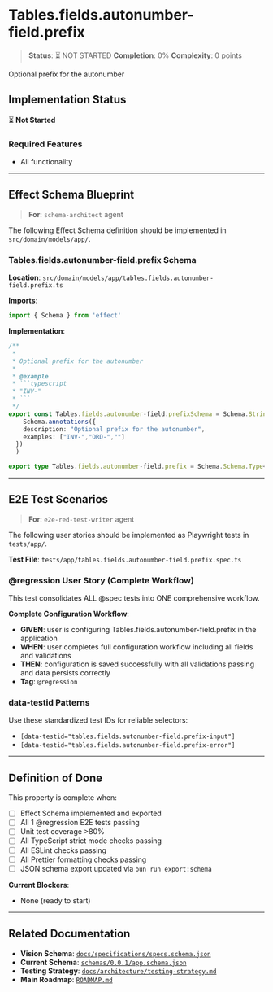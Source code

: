 # Tables.fields.autonumber-field.prefix

> **Status**: ⏳ NOT STARTED
> **Completion**: 0%
> **Complexity**: 0 points

Optional prefix for the autonumber

## Implementation Status

⏳ **Not Started**

### Required Features

- All functionality

---

## Effect Schema Blueprint

> **For**: `schema-architect` agent

The following Effect Schema definition should be implemented in `src/domain/models/app/`.

### Tables.fields.autonumber-field.prefix Schema

**Location**: `src/domain/models/app/tables.fields.autonumber-field.prefix.ts`

**Imports**:

```typescript
import { Schema } from 'effect'
```

**Implementation**:

````typescript
/**
 *
 * Optional prefix for the autonumber
 *
 * @example
 * ```typescript
 * "INV-"
 * ```
 */
export const Tables.fields.autonumber-field.prefixSchema = Schema.String.pipe(
    Schema.annotations({
    description: "Optional prefix for the autonumber",
    examples: ["INV-","ORD-",""]
  })
  )

export type Tables.fields.autonumber-field.prefix = Schema.Schema.Type<typeof Tables.fields.autonumber-field.prefixSchema>
````

---

## E2E Test Scenarios

> **For**: `e2e-red-test-writer` agent

The following user stories should be implemented as Playwright tests in `tests/app/`.

**Test File**: `tests/app/tables.fields.autonumber-field.prefix.spec.ts`

### @regression User Story (Complete Workflow)

This test consolidates ALL @spec tests into ONE comprehensive workflow.

**Complete Configuration Workflow**:

- **GIVEN**: user is configuring Tables.fields.autonumber-field.prefix in the application
- **WHEN**: user completes full configuration workflow including all fields and validations
- **THEN**: configuration is saved successfully with all validations passing and data persists correctly
- **Tag**: `@regression`

### data-testid Patterns

Use these standardized test IDs for reliable selectors:

- `[data-testid="tables.fields.autonumber-field.prefix-input"]`
- `[data-testid="tables.fields.autonumber-field.prefix-error"]`

---

## Definition of Done

This property is complete when:

- [ ] Effect Schema implemented and exported
- [ ] All 1 @regression E2E tests passing
- [ ] Unit test coverage >80%
- [ ] All TypeScript strict mode checks passing
- [ ] All ESLint checks passing
- [ ] All Prettier formatting checks passing
- [ ] JSON schema export updated via `bun run export:schema`

**Current Blockers**:

- None (ready to start)

---

## Related Documentation

- **Vision Schema**: [`docs/specifications/specs.schema.json`](../specs.schema.json)
- **Current Schema**: [`schemas/0.0.1/app.schema.json`](../../schemas/0.0.1/app.schema.json)
- **Testing Strategy**: [`docs/architecture/testing-strategy.md`](../../architecture/testing-strategy.md)
- **Main Roadmap**: [`ROADMAP.md`](../../../ROADMAP.md)
